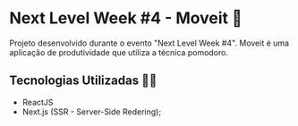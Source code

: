 # Next Level Week #4 - Moveit 🏃‍

Projeto desenvolvido durante o evento "Next Level Week #4". Moveit é uma aplicação de produtividade que utiliza a técnica pomodoro.

## Tecnologias Utilizadas 👨‍💻

- ReactJS
- Next.js (SSR - Server-Side Redering);

